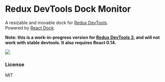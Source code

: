 Redux DevTools Dock Monitor
=========================

A resizable and movable dock for [Redux DevTools](https://github.com/gaearon/redux-devtools).  
Powered by [React Dock](https://github.com/alexkuz/react-dock).

**Note: this is a work-in-progress version for [Redux DevTools 3](https://github.com/gaearon/redux-devtools/pull/132), and will not work with stable devtools. It also requires React 0.14.**

![](http://i.imgur.com/e2vaIAc.gif)

### License

MIT

